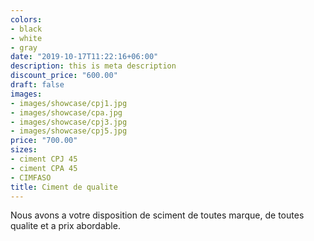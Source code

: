 ```yaml
---
colors:
- black
- white
- gray
date: "2019-10-17T11:22:16+06:00"
description: this is meta description
discount_price: "600.00"
draft: false
images:
- images/showcase/cpj1.jpg
- images/showcase/cpa.jpg
- images/showcase/cpj3.jpg
- images/showcase/cpj5.jpg
price: "700.00"
sizes:
- ciment CPJ 45
- ciment CPA 45
- CIMFASO
title: Ciment de qualite
---
```



Nous avons a votre disposition de sciment de toutes marque, de toutes qualite et a prix abordable.